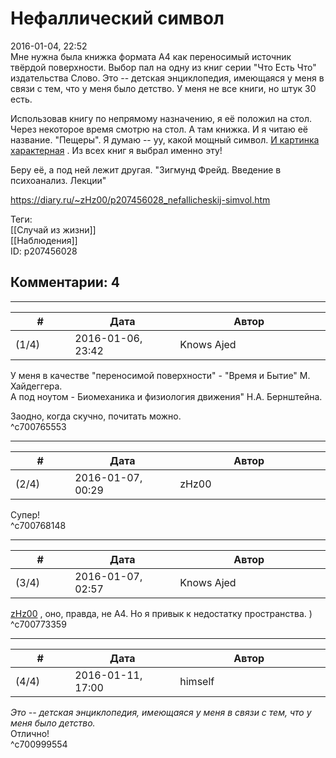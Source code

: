 Нефаллический символ
====================

  
2016-01-04, 22:52  
 Мне нужна была книжка формата A4 как переносимый источник твёрдой поверхности. Выбор пал на одну из книг серии "Что Есть Что" издательства Слово. Это -- детская энциклопедия, имеющаяся у меня в связи с тем, что у меня было детство. У меня не все книги, но штук 30 есть.   
   
 Использовав книгу по непрямому назначению, я её положил на стол. Через некоторое время смотрю на стол. А там книжка. И я читаю её название. "Пещеры". Я думаю -- уу, какой мощный символ.  [И картинка характерная](pics/ng23EV2.jpg)  . Из всех книг я выбрал именно эту!   
   
 Беру её, а под ней лежит другая. "Зигмунд Фрейд. Введение в психоанализ. Лекции"   
  
<https://diary.ru/~zHz00/p207456028_nefallicheskij-simvol.htm>  
  
Теги:  
[[Случай из жизни]]  
[[Наблюдения]]  
ID: p207456028  


Комментарии: 4
--------------

  


---



|         #         |              Дата              |                     Автор                     |           ID           |
| --- | --- | --- | --- |
| (1/4) | 2016-01-06, 23:42 | Knows Ajed | c700765553 |

  
 У меня в качестве "переносимой поверхности" - "Время и Бытие" М. Хайдеггера.   
 А под ноутом - Биомеханика и физиология движения" Н.А. Бернштейна.   
   
 Заодно, когда скучно, почитать можно.   
 ^c700765553

---



|         #         |              Дата              |                     Автор                     |           ID           |
| --- | --- | --- | --- |
| (2/4) | 2016-01-07, 00:29 | zHz00 | c700768148 |

  
 Супер!   
 ^c700768148

---



|         #         |              Дата              |                     Автор                     |           ID           |
| --- | --- | --- | --- |
| (3/4) | 2016-01-07, 02:57 | Knows Ajed | c700773359 |

  
  [zHz00](https://zHz00.diary.ru "Untitled")  , оно, правда, не А4. Но я привык к недостатку пространства. )   
 ^c700773359

---



|         #         |              Дата              |                     Автор                     |           ID           |
| --- | --- | --- | --- |
| (4/4) | 2016-01-11, 17:00 | himself | c700999554 |

  
  *Это -- детская энциклопедия, имеющаяся у меня в связи с тем, что у меня было детство.*    
 Отлично!   
 ^c700999554